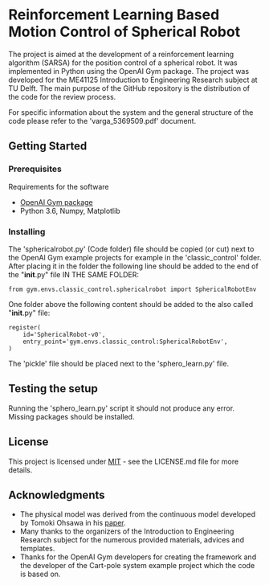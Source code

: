 # Reinforcement Learning Based Motion Control of Spherical Robot

The project is aimed at the development of a reinforcement learning algorithm (SARSA) for the position control of a spherical robot. It was implemented in Python using the OpenAI Gym package. The project was developed for the ME41125 Introduction to Engineering Research subject at TU Delft. The main purpose of the GitHub repository is the distribution of the code for the review process.

For specific information about the system and the general structure of the code please refer to the 'varga_5369509.pdf' document.

## Getting Started

### Prerequisites

Requirements for the software
- [OpenAI Gym package](https://gym.openai.com/docs/)
- Python 3.6, Numpy, Matplotlib

### Installing

The 'sphericalrobot.py' (Code folder) file should be copied (or cut) next to the OpenAI Gym example projects for example in the 'classic_control' folder. After placing it in the folder the following line should be added to the end of the "__init__.py" file IN THE SAME FOLDER:

    from gym.envs.classic_control.sphericalrobot import SphericalRobotEnv

One folder above the following content should be added to the also called "__init__.py" file:

    register(
        id='SphericalRobot-v0',
        entry_point='gym.envs.classic_control:SphericalRobotEnv',
    )

The 'pickle' file should be placed next to the 'sphero_learn.py' file.

## Testing the setup

Running the 'sphero_learn.py' script it should not produce any error. Missing packages should be installed.

## License

This project is licensed under [MIT](https://choosealicense.com/licenses/mit/) - see the LICENSE.md file for more details.

## Acknowledgments
  - The physical model was derived from the continuous model developed by Tomoki Ohsawa in his [paper](https://arxiv.org/abs/1808.10106).
  - Many thanks to the organizers of the Introduction to Engineering Research subject for the numerous provided materials, advices and templates.
  - Thanks for the OpenAI Gym developers for creating the framework and the developer of the Cart-pole system example project which the code is based on.
